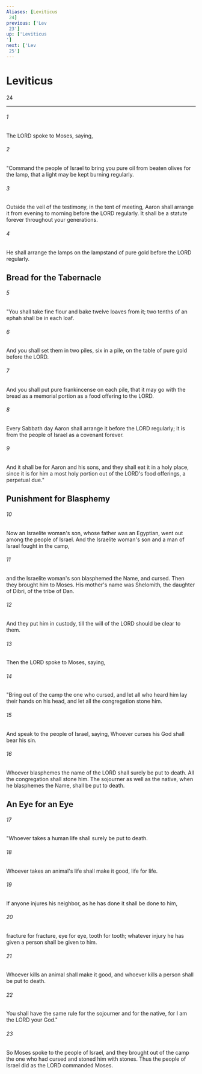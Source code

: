 ```yaml
---
Aliases: [Leviticus 24]
previous: ['Lev 23']
up: ['Leviticus']
next: ['Lev 25']
---
```

# Leviticus 24

***
 

###### 1 
The LORD spoke to Moses, saying,  

###### 2 
"Command the people of Israel to bring you pure oil from beaten olives for the lamp, that a light may be kept burning regularly.  

###### 3 
Outside the veil of the testimony, in the tent of meeting, Aaron shall arrange it from evening to morning before the LORD regularly. It shall be a statute forever throughout your generations.  

###### 4 
He shall arrange the lamps on the lampstand of pure gold before the LORD regularly.  ## Bread for the Tabernacle  

###### 5 
"You shall take fine flour and bake twelve loaves from it; two tenths of an ephah shall be in each loaf.  

###### 6 
And you shall set them in two piles, six in a pile, on the table of pure gold before the LORD.  

###### 7 
And you shall put pure frankincense on each pile, that it may go with the bread as a memorial portion as a food offering to the LORD.  

###### 8 
Every Sabbath day Aaron shall arrange it before the LORD regularly; it is from the people of Israel as a covenant forever.  

###### 9 
And it shall be for Aaron and his sons, and they shall eat it in a holy place, since it is for him a most holy portion out of the LORD's food offerings, a perpetual due."  ## Punishment for Blasphemy  

###### 10 
Now an Israelite woman's son, whose father was an Egyptian, went out among the people of Israel. And the Israelite woman's son and a man of Israel fought in the camp,  

###### 11 
and the Israelite woman's son blasphemed the Name, and cursed. Then they brought him to Moses. His mother's name was Shelomith, the daughter of Dibri, of the tribe of Dan.  

###### 12 
And they put him in custody, till the will of the LORD should be clear to them.  

###### 13 
Then the LORD spoke to Moses, saying,  

###### 14 
"Bring out of the camp the one who cursed, and let all who heard him lay their hands on his head, and let all the congregation stone him.  

###### 15 
And speak to the people of Israel, saying, Whoever curses his God shall bear his sin.  

###### 16 
Whoever blasphemes the name of the LORD shall surely be put to death. All the congregation shall stone him. The sojourner as well as the native, when he blasphemes the Name, shall be put to death.  ## An Eye for an Eye  

###### 17 
"Whoever takes a human life shall surely be put to death.  

###### 18 
Whoever takes an animal's life shall make it good, life for life.  

###### 19 
If anyone injures his neighbor, as he has done it shall be done to him,  

###### 20 
fracture for fracture, eye for eye, tooth for tooth; whatever injury he has given a person shall be given to him.  

###### 21 
Whoever kills an animal shall make it good, and whoever kills a person shall be put to death.  

###### 22 
You shall have the same rule for the sojourner and for the native, for I am the LORD your God."  

###### 23 
So Moses spoke to the people of Israel, and they brought out of the camp the one who had cursed and stoned him with stones. Thus the people of Israel did as the LORD commanded Moses.
